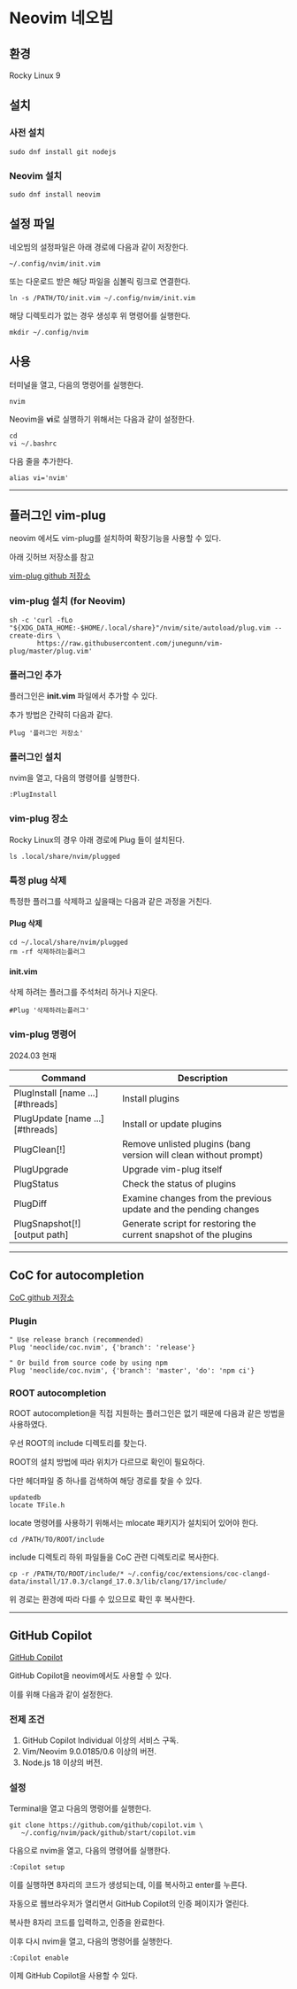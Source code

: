 # Neovim 네오빔

## 환경

Rocky Linux 9

## 설치

### 사전 설치

```
sudo dnf install git nodejs
```

### Neovim 설치

```
sudo dnf install neovim
```

## 설정 파일

네오빔의 설정파일은 아래 경로에 다음과 같이 저장한다.

```
~/.config/nvim/init.vim
```

또는 다운로드 받은 해당 파일을 심볼릭 링크로 연결한다.

```
ln -s /PATH/TO/init.vim ~/.config/nvim/init.vim
```

해당 디렉토리가 없는 경우 생성후 위 명령어를 실행한다.

```
mkdir ~/.config/nvim
```

## 사용

터미널을 열고, 다음의 명령어를 실행한다.

```
nvim
```

Neovim을 **vi**로 실행하기 위해서는 다음과 같이 설정한다.

```
cd
vi ~/.bashrc
```

다음 줄을 추가한다.

```
alias vi='nvim'
```

---

## 플러그인 vim-plug

neovim 에서도 vim-plug를 설치하여 확장기능을 사용할 수 있다.

아래 깃허브 저장소를 참고

[vim-plug github 저장소](https://github.com/junegunn/vim-plug)

### vim-plug 설치 (for Neovim)

```
sh -c 'curl -fLo "${XDG_DATA_HOME:-$HOME/.local/share}"/nvim/site/autoload/plug.vim --create-dirs \
       https://raw.githubusercontent.com/junegunn/vim-plug/master/plug.vim'
```

### 플러그인 추가

플러그인은 **init.vim** 파일에서 추가할 수 있다.

추가 방법은 간략히 다음과 같다.

```
Plug '플러그인 저장소'
```

### 플러그인 설치

nvim을 열고, 다음의 명령어를 실행한다.

```
:PlugInstall
```

### vim-plug 장소

Rocky Linux의 경우 아래 경로에 Plug 들이 설치된다.

```
ls .local/share/nvim/plugged
```

### 특정 plug 삭제

특정한 플러그를 삭제하고 싶을때는 다음과 같은 과정을 거친다.

#### Plug 삭제

```
cd ~/.local/share/nvim/plugged
rm -rf 삭제하려는플러그
```

#### init.vim

삭제 하려는 플러그를 주석처리 하거나 지운다.

```
#Plug '삭제하려는플러그'
```

### vim-plug 명령어

2024.03 현재

| Command	| Description |
| --- | --- |
| PlugInstall [name ...] [#threads]	| Install plugins |
| PlugUpdate [name ...] [#threads]	| Install or update plugins |
| PlugClean[!]	| Remove unlisted plugins (bang version will clean without prompt) |
| PlugUpgrade	| Upgrade vim-plug itself |
| PlugStatus	| Check the status of plugins |
| PlugDiff	| Examine changes from the previous update and the pending changes |
| PlugSnapshot[!] [output path]	| Generate script for restoring the current snapshot of the plugins |

---

## CoC for autocompletion

[CoC github 저장소](https://github.com/neoclide/coc.nvim)

### Plugin

```
" Use release branch (recommended)
Plug 'neoclide/coc.nvim', {'branch': 'release'}

" Or build from source code by using npm
Plug 'neoclide/coc.nvim', {'branch': 'master', 'do': 'npm ci'}
```
### ROOT autocompletion

ROOT autocompletion을 직접 지원하는 플러그인은 없기 때문에 다음과 같은 방법을 사용하였다.

우선 ROOT의 include 디렉토리를 찾는다.

ROOT의 설치 방법에 따라 위치가 다르므로 확인이 필요하다.

다만 헤더파일 중 하나를 검색하여 해당 경로를 찾을 수 있다.

```
updatedb
locate TFile.h
```

locate 명령어를 사용하기 위해서는 mlocate 패키지가 설치되어 있어야 한다.

```
cd /PATH/TO/ROOT/include
```

include 디렉토리 하위 파일들을 CoC 관련 디렉토리로 복사한다.

```
cp -r /PATH/TO/ROOT/include/* ~/.config/coc/extensions/coc-clangd-data/install/17.0.3/clangd_17.0.3/lib/clang/17/include/
```

위 경로는 환경에 따라 다를 수 있으므로 확인 후 복사한다.

---

## GitHub Copilot

[GitHub Copilot](https://copilot.github.com/)

GitHub Copilot을 neovim에서도 사용할 수 있다.

이를 위해 다음과 같이 설정한다.

### 전제 조건

1. GitHub Copilot Individual 이상의 서비스 구독.
2. Vim/Neovim 9.0.0185/0.6 이상의 버전.
3. Node.js 18 이상의 버전.

### 설정

Terminal을 열고 다음의 명령어를 실행한다.

```
git clone https://github.com/github/copilot.vim \
   ~/.config/nvim/pack/github/start/copilot.vim
```

다음으로 nvim을 열고, 다음의 명령어를 실행한다.

```
:Copilot setup
```

이를 실행하면 8자리의 코드가 생성되는데, 이를 복사하고 enter를 누른다.

자동으로 웹브라우저가 열리면서 GitHub Copilot의 인증 페이지가 열린다.

복사한 8자리 코드를 입력하고, 인증을 완료한다.

이후 다시 nvim을 열고, 다음의 명령어를 실행한다.

```
:Copilot enable
```

이제 GitHub Copilot을 사용할 수 있다.
